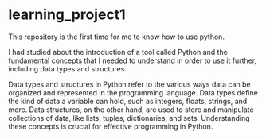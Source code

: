 # learning_project1
This repository is the first time for me to know how to use python.

I had studied about the introduction of a tool called Python and the fundamental concepts that I needed to understand in order to use it further, including data types and structures.

Data types and structures in Python refer to the various ways data can be organized and represented in the programming language. Data types define the kind of data a variable can hold, such as integers, floats, strings, and more. Data structures, on the other hand, are used to store and manipulate collections of data, like lists, tuples, dictionaries, and sets. Understanding these concepts is crucial for effective programming in Python.
